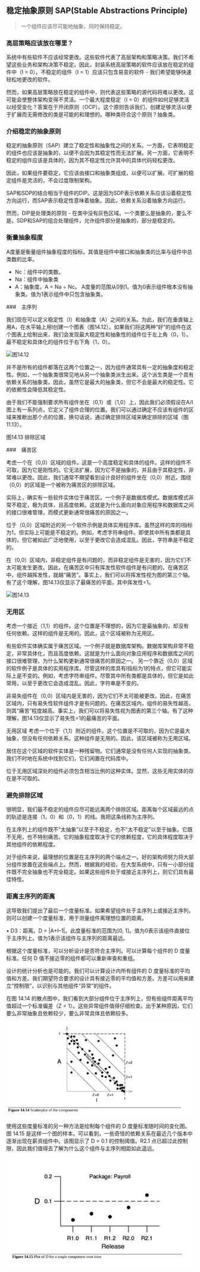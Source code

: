 ## 稳定抽象原则 SAP(Stable Abstractions Principle)

> 一个组件应该尽可能地抽象，同时保持稳定。

### 高层策略应该放在哪里？

系统中有些软件不应该经常更改。这些软件代表了高层架构和策略决策。我们不希望这些业务和架构决策不稳定。因此，封装系统高层策略的软件应该放在稳定的组件中（I = 0）。不稳定的组件（I = 1）应该只包含易变的软件 - 我们希望能够快速轻松地更改的软件。

然而，如果高层策略放在稳定的组件中，则代表这些策略的源代码将难以更改。这可能会使整体架构变得不灵活。一个最大程度稳定（I = 0）的组件如何足够灵活以经受变化？答案在于开闭原则（OCP）。这个原则告诉我们，创建足够灵活以便于扩展而无需修改的类是可能的和理想的。哪种类符合这个原则？抽象类。

### 介绍稳定的抽象原则

稳定的抽象原则（SAP）建立了稳定性和抽象性之间的关系。一方面，它表明稳定的组件也应该是抽象的，以便不会因为其稳定性而无法扩展。另一方面，它表明不稳定的组件应该是具体的，因为其不稳定性允许其中的具体代码轻松更改。

因此，如果组件要稳定，它应该由接口和抽象类组成，以便可以扩展。可扩展的稳定组件是灵活的，不会过度限制架构。

SAP和SDP的结合相当于组件的DIP。这是因为SDP表示依赖关系应该沿着稳定性方向运行，而SAP表示稳定性意味着抽象。因此，依赖关系沿着抽象方向运行。

然而，DIP是处理类的原则 - 在类中没有灰色区域。一个类要么是抽象的，要么不是。SDP和SAP的组合处理组件，允许组件部分是抽象的，部分是稳定的。

### 衡量抽象程度

A度量是衡量组件抽象程度的指标。其值是组件中接口和抽象类的比率与组件中总类数的比率。

+ Nc：组件中的类数。
+ Na：组件中抽象类
+ A：抽象度。A = Na ÷ Nc。
A度量的范围从0到1。值为0表示组件根本没有抽象类。值为1表示组件中只包含抽象类。

###　主序列

我们现在可以定义稳定性（I）和抽象度（A）之间的关系。为此，我们在垂直轴上用A，在水平轴上用I创建一个图表（图14.12）。如果我们将这两种“好”的组件在这个图表上绘制出来，我们会发现最大稳定性和抽象性的组件位于左上角（0，1）。最不稳定和具体化的组件位于右下角（1，0）。

![图14.12](./images/14-12.png)

并不是所有的组件都落在这两个位置之一，因为组件通常具有一定的抽象度和稳定性。例如，一个抽象类很常见地从另一个抽象类派生出来。这个派生类是一个具有依赖关系的抽象类。因此，虽然它是最大的抽象类，但它不会是最大的稳定性。它的依赖性会降低其稳定性。

由于我们不能强制要求所有组件坐在（0,1）或（1,0）上，因此我们必须假设在A/I图上有一系列点，它定义了组件合理的位置。我们可以通过确定不应该有组件的区域来推断出那个点的位置，换句话说，通过确定排除区域来确定排除的区域（图11.13）。

图14.13 排除区域

###　痛苦区

考虑一个在（0,0）区域的组件。这是一个高度稳定和具体的组件。这样的组件不可取，因为它是刚性的。它无法扩展，因为它不是抽象的，并且由于其稳定性，非常难以更改。因此，我们通常不期望看到设计良好的组件坐在（0,0）附近。围绕（0,0）的区域是一个被称为痛苦区的排除区域。

实际上，确实有一些软件实体位于痛苦区。一个例子是数据库模式。数据库模式非常不稳定，极为具体，且高度依赖。这就是为什么面向对象应用程序和数据库之间的接口很难管理，而模式更新通常很痛苦的原因之一。

位于（0,0）区域附近的另一个软件示例是具体实用程序库。虽然这样的库的I指标为1，但实际上可能是不稳定的。例如，考虑字符串组件。即使其中所有类都是具体的，但它被如此广泛地使用，以至于更改它会造成混乱。因此，字符串是不稳定的。

在（0,0）区域内，非稳定组件是有问题的，而非稳定组件是无害的，因为它们不太可能发生更改。因此，在痛苦区中只有挥发性软件组件是有问题的。在痛苦区中，组件越挥发性，就越“痛苦”。事实上，我们可以将挥发性视为图的第三个轴。有了这个理解，图14.13仅显示了最痛苦的平面，其中挥发性=1。

![图14.13](./images/14-13.png)

### 无用区

考虑一个接近（1,1）的组件。这个位置是不理想的，因为它是最抽象的，却没有任何依赖。这样的组件是无用的。因此，这个区域被称为无用区。

有些软件实体确实属于痛苦区域。一个例子就是数据库架构。数据库架构非常不稳定，非常具体化，而且高度依赖。这就是为什么面向对象应用程序和数据库之间的接口很难管理，为什么架构更新通常很痛苦的原因之一。
另一个靠近（0,0）区域的软件例子是具体的实用程序库。尽管这样的库具有I指标为1的特点，但它可能实际上是不变的。例如，考虑字符串组件。尽管其中所有类都是具体的，但它是如此常用，以至于更改它会造成混乱。因此，字符串是不变的。

非易失组件在（0,0）区域内是无害的，因为它们不太可能被更改。因此，在痛苦区域内，只有易失性软件组件才是有问题的。在痛苦区域内，组件的易失性越高，则其“痛苦”程度越高。事实上，我们可以将易失性视为图表的第三个轴。有了这种理解，图14.13仅显示了易失性=1的最痛苦的平面。

无用区域
考虑一个位于（1,1）附近的组件。这个位置是不可取的，因为它是最大抽象，但没有任何依赖关系。这种组件是无用的。因此，该区域被称为无用区域。

居住在这个区域的软件实体是一种残留物。它们通常是没有任何人实现的抽象类。我们不时地在系统中找到它们，它们闲置在代码库中。

位于无用区域深处的组件必须包含相当比例的这种实体。显然，这些无用实体的存在是不可取的。

### 避免排除区域

很明显，我们最不稳定的组件应尽可能远离两个排除区域。距离每个区域最远的点的轨迹是连接（1，0）和（0，1）的线。我把这条线称为主序列。

在主序列上的组件既不“太抽象”以至于不稳定，也不“太不稳定”以至于抽象。它既不无用，也不特别痛苦。它的抽象程度取决于它的依赖程度，它的具体程度取决于其他组件的依赖程度。

对于组件来说，最理想的位置是在主序列的两个端点之一。好的架构师努力将大部分组件放置在这些端点上。然而，根据我的经验，在大型系统中，只有一小部分组件既不完全抽象也不完全稳定。如果这些组件处于或接近主序列上，则它们具有最佳特性。

### 距离主序列的距离

这导致我们提出了最后一个度量标准。如果希望组件处于主序列上或接近主序列，则可以创建一个度量标准，用于测量组件离理想位置的距离。

• D3：距离。D = |A+I–1|。此度量标准的范围为[0, 1]。值为0表示该组件直接位于主序列上。值为1表示该组件与主序列的距离最远。

根据这个度量标准，可以分析设计是否符合主序列。可以计算每个组件的 D 度量标准。任何 D 值不接近零的组件都可以重新审查和重组。

设计的统计分析也是可能的。我们可以计算设计内所有组件的 D 度量标准的平均值和方差。我们期望符合要求的设计具有接近零的平均值和方差。方差可以用来建立“控制限”，以识别与其他组件“异常”的组件。

在图 14.14 的散点图中，我们看到大部分组件位于主序列上，但有些组件距离平均值超过一个标准偏差（Z = 1）。这些异常组件值得仔细检查。出于某种原因，它们要么非常抽象且依赖较少，要么非常具体且依赖较多。

![图14.14](./static/14.14.png)

使用这些度量标准的另一种方法是绘制每个组件的 D 度量标准随时间的变化图。图 14.15 是这样一个图的样本。可以看到，一些奇怪的依赖关系在最近几个版本中逐渐出现在薪资组件中。该图显示了 D = 0.1 的控制阈值。R2.1 点已超过此控制限，因此我们值得去了解为什么这个组件与主序列相距如此遥远。

![图14.15](./static/14.15.png)